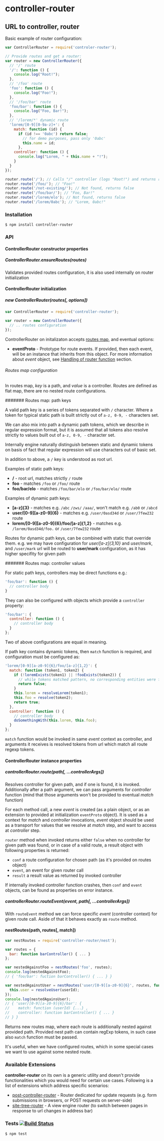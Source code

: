 # controller-router
## URL to controller, router

Basic example of router configuration:

```javascript
var ControllerRouter = require('controler-router');

// Provide routes and get a router:
var router = new ControllerRouter({
  // '/' route
  '/': function () {
    console.log("Root!");
  },
  // '/foo' route
  'foo': function () {
    console.log("Foo!");
  },
  // '/foo/bar' route
  'foo/bar': function () {
    console.log("Foo, Bar!");
  },
  // '/lorem/*' dynamic route
  'lorem/[0-9][0-9a-z]+': {
    match: function (id) {
      if (id !== '0abc') return false;
        // for demo purposes, pass only '0abc'
        this.name = id;
      },
    controller: function () {
      console.log("Lorem, " + this.name + "!");
    }
  }
});

router.route('/'); // Calls "/" controller (logs "Root!") and returns route call event object
router.route('/foo/'); // "Foo!"
router.route('/not-existing/'); // Not found, returns false
router.route('/foo/bar/'); // "Foo, Bar!"
router.route('/lorem/elo'); // Not found, returns false
router.route('/lorem/0abc'); // "Lorem, 0abc!"
```

### Installation

	$ npm install controller-router

### API
#### ControllerRouter constructor properties
##### ControllerRouter.ensureRoutes(routes)

Validates provided routes configuration, it is also used internally on router initialization

#### ControllerRouter initialization
##### new ControllerRouter(routes[, options])

```javascript
var ControllerRouter = require('controller-router');

var router = new ControllerRouter({
  // .. routes configuration
});
```

ControllerRouter on initalizaton accepts [routes map](#routes-map-configuration), and eventual options:
- __eventProto__ - Prototype for route events. If provided, then each event, will be an instance that inherits from this object.
For more information about _event_ object, see [Handling of router function](https://github.com/medikoo/controller-router#handling-of-router-function) section.

###### Routes map configuration

In routes map, _key_ is a path, and _value_ is a controller. Routes are defined as flat map, there are no nested route configurations.

####### Routes map: path keys

A valid path key is a series of tokens separated with `/` character. Where a token for typical static path is built strictly out of `a-z, 0-9, -` characters set.

We can also mix into path a dynamic path tokens, which we describe in regular expression format, but it is assumed that all tokens also resolve strictly to values built out of  `a-z, 0-9, -` character set.

Internally engine naturally distinguish between static and dynamic tokens on basis of fact that regular expression will use characters out of basic set.

In addition to above, a `/` key is understood as root url.

Examples of static path keys:
- __/__ - root url, matches strictly `/` route
- __foo__ - matches `/foo` or `/foo/` route
- __foo/bar/elo__ - matches `/foo/bar/elo` or `/foo/bar/elo/` route

Examples of dynamic path keys:
- __[a-z]{3}__ - matches e.g. `/abc` `/zws/` `/aaa/`, won't match e.g. `/ab0` or `/abcd`
- __user/[0-9][a-z0-9]{6}__ - matches e.g. `/user/0asd34d` or `/user/7few232` route
- __lorem/[0-9][a-z0-9]{6}/foo/[a-z]{1,2}__ - matches e.g. `/lorem/0asd34d/foo.` or `/user/7few232` route

Routes for dynamic path keys, can be combined with static that override them. e.g. we may have configuration for _user/[a-z]{3,10}_ and _user/mark_, and `/user/mark` url will be routed to __user/mark__ configuration, as it has higher specifity for given path

####### Routes map: controller values

For static path keys, controllers may be direct functions e.g.:
```javascript
'foo/bar': function () {
  // controller body
}
```

They can also be configured with objects which provide a `controller` property:
```javascript
'foo/bar': {
  controller: function () {
    // controller body
  }
};
```

Two of above configurations are equal in meaning.

If path key contains dynamic tokens, then `match` function is required, and configuration must be configured as:

```javascript
'lorem/[0-9][a-z0-9]{6}/foo/[a-z]{1,2}': {
  match: function (token1, token2) {
    if (!loremExists(token1) || !fooExists(token2)) {
      // while tokens matched pattern, no corresponding entities were found
      return false;
    }
    this.lorem = resolveLorem(token1);
    this.foo = resolve(token2);
    return true;
  },
  controller: function () {
    // controller body
    doSomethingWith(this.lorem, this.foo);
  }
};
```

`match` function would be invoked in same _event_ context as controller, and arguments it receives is resolved tokens from url which match all route regexp tokens.

#### ControllerRouter instance properties
##### controllerRouter.route(path[, ...controllerArgs])

Resolves controller for given path, and if one is found, it is invoked. Additionally after a path argument, we can pass arguments for _controller_ function (mind that those arguments won't be provided to eventual _match_ function)

For each method call, a new _event_ is created (as a plain object, or as an extension to provided at initialization `eventProto` object).
It is used as a context for _match_ and _controller_ invocations, _event_ object should be used as a transport for values that we resolve at _match_ step, and want to access at _controller_ step.

`router` method when invoked returns either `false` when no controller for given path was found, or in case of a valid route, a result object with following properties is returned:
- `conf` a route configuration for chosen path (as it's provided on routes object)
- `event`, an event for given router call
- `result` a result value as returned by invoked controller

If internally invoked controller function crashes, then `conf` and `event` objects, can be found as properties on error instance.

##### controllerRouter.routeEvent(event, path[, ...controllerArgs])

With `routeEvent` method we can force specific _event_ (controller context) for given route call. Aside of that it behaves exactly as `route` method.

#### nestRoutes(path, routes[, match])

```javascript
var nestRoutes = require('controller-router/nest');

var routes = {
  bar: function barController() { ... }
};

var nestedAgainstFoo = nestRoutes('foo', routes);
console.log(nestedAgainstFoo);
// { 'foo/bar': fuction barController() { ... } }

var nestedAgainstUser = nestRoutes('user/[0-9][a-z0-9]{6}', routes, function (userId) {
  this.user = resolveUser(userId);
});
console.log(nestedAgainsUser);
// { 'user/[0-9][a-z0-9]{6}/bar': {
//    match: function (userId) {...} ,
//    controller: function barController() { ... }
// } }
```

Returns new routes map, where each route is additionally nested against provided path.
Provided nest path can contain regExp tokens, in such case also `match` function must be passed.

It's useful, when we have configured routes, which in some special cases we want to use against some nested route.

### Available Extensions

__controller-router__ on its own is a generic utility and doesn't provide functionalities which you would need for certain use cases. Following is a list of extensions which address specific scenarios:

- [post-controller-router](https://github.com/medikoo/post-controller-router#post-controller-router) -  Router dedicated for update requests (e.g. form submissions in browsers, or POST requests on server-side)
- [site-tree-router](https://github.com/medikoo/site-tree-router#site-tree-router) - A view engine router (to switch between pages in response to url changes in address bar)

### Tests [![Build Status](https://travis-ci.org/medikoo/controller-router.svg)](https://travis-ci.org/medikoo/controller-router)

	$ npm test

